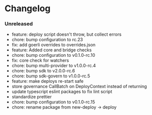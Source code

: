 # Changelog

### Unreleased

- feature: deploy script doesn't throw, but collect errors
- chore: bump configuration to rc.23
- fix: add goerli overrides to overrides.json
- feature: Added core and bridge checks
- chore: bump configuration to v0.1.0-rc.10
- fix: core check for watchers
- chore: bump multi-provider to v1.0.0-rc.4
- chore: bump sdk to v2.0.0-rc.6
- chore: bump sdk-govern to v1.0.0-rc.5
- feature: make deploys re-start safe
- store governance CallBatch on DeployContext instead of returning
- update typescript eslint packages to fix lint script
- standardize prettier
- chore: bump configuration to v0.1.0-rc.15
- chore: rename package from new-deploy -> deploy
